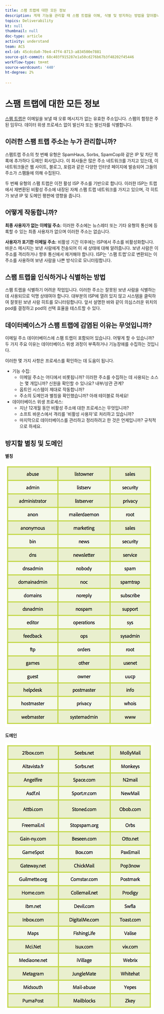 ```yaml
---
title: 스팸 트랩에 대한 모든 정보
description: 게재 기능을 관리할 때 스팸 트랩을 이해, 식별 및 방지하는 방법을 알아봅니다.
topics: Deliverability
kt: null
thumbnail: null
doc-type: article
activity: understand
team: ACS
exl-id: 45cdcda0-70e4-47f4-8713-a834500e7881
source-git-commit: 68c403f915287e1a50cd276b67b3f48202f45446
workflow-type: tm+mt
source-wordcount: '440'
ht-degree: 2%

---
```


# 스팸 트랩에 대한 모든 정보

[스팸 트랩](/help/metrics/spam-traps.md)은 이메일을 보낼 때 오류 메시지가 없는 유효한 주소입니다. 스팸의 함정은 주된 임무다. 데이터 위생 프로세스 없이 발신자 또는 발신자를 식별합니다.

## 이러한 스팸 트랩 주소는 누가 관리합니까?

스팸트랩 주소의 첫 번째 유형은 SpamHaus, Sorbs, SpamCop와 같은 IP 및 차단 목록에 추가하다 도메인 회사입니다. 이 회사들은 많은 주소 네트워크를 가지고 있는데, 이 네트워크들은 웹 사이트, 블로그, 포럼과 같은 다양한 인터넷 페이지에 발송되어 그들의 주소가 스팸들에 의해 수집된다.

두 번째 유형의 스팸 트랩은 이전 활성 ISP 주소를 기반으로 합니다. 이러한 ISP는 트랩에서 재변환된 비활성 주소에 내장된 자체 스팸 트랩 네트워크를 가지고 있으며, 각 히트가 보낸 IP 및 도메인 평판에 영향을 줍니다.

## 어떻게 작동합니까?

**최종 사용자가 없는 이메일 주소**: 이러한 주소에는 뉴스레터 또는 기타 유형의 통신에 등록할 수 있는 최종 사용자가 없으며 이러한 주소는 없습니다.

**사용자가 포기한 이메일 주소**: 비활성 기간 이후에는 ISP에서 주소를 비활성화합니다. 바운스 메시지는 보낸 사람에게 전송되어 이 새 상태에 대해 알려줍니다. 보낸 사람은 이 주소를 격리하거나 향후 통신에서 제거해야 합니다. ISP는 &#39;스팸 트랩&#39;으로 변환되는 이 주소를 사용하여 보낸 사람을 나쁜 방식으로 모니터링합니다.

## 스팸 트랩을 인식하거나 식별하는 방법

스팸 트랩을 식별하기 어려운 작업입니다. 이러한 주소는 잘못된 보낸 사람을 식별하는 데 사용되므로 익명 상태여야 합니다. 대부분의 ISP에 열려 있지 않고 시스템을 클릭하여 잘못된 보낸 사람 히트를 모니터링합니다. 앞서 설명한 바와 같이 의심스러운 위치의 pod를 결정하고 pod의 선택 효율을 테스트할 수 있다.

## 데이터베이스가 스팸 트랩에 감염된 이유는 무엇입니까?

이메일 주소 데이터베이스에 스팸 트랩이 포함되어 있습니다. 어떻게 할 수 있습니까? 두 가지 주요 이유는 데이터베이스 위생 과정이 부족하거나 기능장애를 수집하는 것입니다.

이러한 몇 가지 사항은 프로세스를 확인하는 데 도움이 됩니다.

* 기능 수집:
   * 이메일 주소는 어디에서 비롯됩니까? 이러한 주소를 수집하는 데 사용되는 소스는 몇 개입니까? 신원을 확인할 수 있나요? 내부/상관 관계?
   * 옵트인 시스템이 제대로 작동합니까?
   * 주소의 도메인과 별칭을 확인했습니까? 아래 테이블로 하세요!
* 데이터베이스 위생 프로세스:
   * 지난 12개월 동안 비활성 주소에 대한 프로세스는 무엇입니까?
   * 소프트 바운스에서 격리를 &#39;비활성 사용자&#39;로 처리하고 있습니까?
   * 마지막으로 데이터베이스를 관리하고 정리하려고 한 것은 언제입니까? 규칙적으로 하세요.

## 방지할 별칭 및 도메인

**별칭**

![](../../help/assets/aliases.png)

**도메인**

![](../../help/assets/domains.png)
